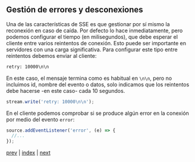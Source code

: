 ## Gestión de errores y desconexiones

Una de las características de SSE es que gestionar por sí mismo la reconexión en caso de caída. Por defecto lo hace
inmediatamente, pero podemos configurar el tiempo (en milisegundos), que debe esperar el cliente entre varios reintentos
de conexión. Esto puede ser importante en servidores con una carga significativa. Para configurar este tipo entre
reintentos debemos enviar al cliente:

```txt
retry: 10000\n\n
```

En este caso, el mensaje termina como es habitual en `\n\n`, pero no incluimos id, nombre del evento o datos, solo
indicamos que los reintentos debe hacerse -en este caso- cada 10 segundos.

```js
stream.write('retry: 10000\n\n');
```

En el cliente podemos comprobar si se produce algún error en la conexión por medio del evento `error`:

```js
source.addEventListener('error', (e) => {
  //...
});
```

[prev](CH-08.md) | [index](README.md) | [next](CH-10.md)
